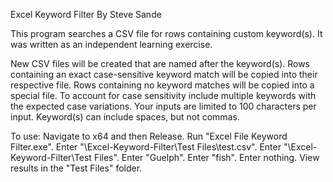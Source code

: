Excel Keyword Filter
By Steve Sande

This program searches a CSV file for rows containing custom keyword(s).
It was written as an independent learning exercise.

New CSV files will be created that are named after the keyword(s).
Rows containing an exact case-sensitive keyword match will be copied into their respective file.
Rows containing no keyword matches will be copied into a special file.
To account for case sensitivity include multiple keywords with the expected case variations.
Your inputs are limited to 100 characters per input.
Keyword(s) can include spaces, but not commas.

To use:
Navigate to x64 and then Release.
Run "Excel File Keyword Filter.exe".
Enter "<yourpath>\Excel-Keyword-Filter\Test Files\test.csv".
Enter "<yourpath>\Excel-Keyword-Filter\Test Files".
Enter "Guelph".
Enter "fish".
Enter nothing.
View results in the "Test Files" folder.